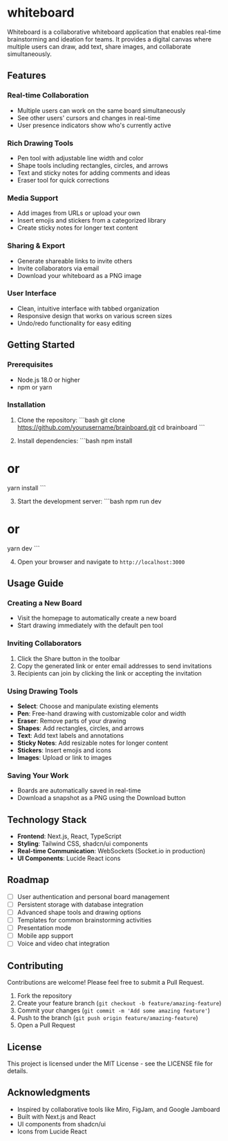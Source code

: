 # whiteboard

Whiteboard is a collaborative whiteboard application that enables real-time brainstorming and ideation for teams. It provides a digital canvas where multiple users can draw, add text, share images, and collaborate simultaneously.

## Features

### Real-time Collaboration
- Multiple users can work on the same board simultaneously
- See other users' cursors and changes in real-time
- User presence indicators show who's currently active

### Rich Drawing Tools
- Pen tool with adjustable line width and color
- Shape tools including rectangles, circles, and arrows
- Text and sticky notes for adding comments and ideas
- Eraser tool for quick corrections

### Media Support
- Add images from URLs or upload your own
- Insert emojis and stickers from a categorized library
- Create sticky notes for longer text content

### Sharing & Export
- Generate shareable links to invite others
- Invite collaborators via email
- Download your whiteboard as a PNG image

### User Interface
- Clean, intuitive interface with tabbed organization
- Responsive design that works on various screen sizes
- Undo/redo functionality for easy editing

## Getting Started

### Prerequisites
- Node.js 18.0 or higher
- npm or yarn

### Installation

1. Clone the repository:
\`\`\`bash
git clone https://github.com/yourusername/brainboard.git
cd brainboard
\`\`\`

2. Install dependencies:
\`\`\`bash
npm install
# or
yarn install
\`\`\`

3. Start the development server:
\`\`\`bash
npm run dev
# or
yarn dev
\`\`\`

4. Open your browser and navigate to `http://localhost:3000`

## Usage Guide

### Creating a New Board
- Visit the homepage to automatically create a new board
- Start drawing immediately with the default pen tool

### Inviting Collaborators
1. Click the Share button in the toolbar
2. Copy the generated link or enter email addresses to send invitations
3. Recipients can join by clicking the link or accepting the invitation

### Using Drawing Tools
- **Select**: Choose and manipulate existing elements
- **Pen**: Free-hand drawing with customizable color and width
- **Eraser**: Remove parts of your drawing
- **Shapes**: Add rectangles, circles, and arrows
- **Text**: Add text labels and annotations
- **Sticky Notes**: Add resizable notes for longer content
- **Stickers**: Insert emojis and icons
- **Images**: Upload or link to images

### Saving Your Work
- Boards are automatically saved in real-time
- Download a snapshot as a PNG using the Download button

## Technology Stack

- **Frontend**: Next.js, React, TypeScript
- **Styling**: Tailwind CSS, shadcn/ui components
- **Real-time Communication**: WebSockets (Socket.io in production)
- **UI Components**: Lucide React icons

## Roadmap

- [ ] User authentication and personal board management
- [ ] Persistent storage with database integration
- [ ] Advanced shape tools and drawing options
- [ ] Templates for common brainstorming activities
- [ ] Presentation mode
- [ ] Mobile app support
- [ ] Voice and video chat integration

## Contributing

Contributions are welcome! Please feel free to submit a Pull Request.

1. Fork the repository
2. Create your feature branch (`git checkout -b feature/amazing-feature`)
3. Commit your changes (`git commit -m 'Add some amazing feature'`)
4. Push to the branch (`git push origin feature/amazing-feature`)
5. Open a Pull Request

## License

This project is licensed under the MIT License - see the LICENSE file for details.

## Acknowledgments

- Inspired by collaborative tools like Miro, FigJam, and Google Jamboard
- Built with Next.js and React
- UI components from shadcn/ui
- Icons from Lucide React
